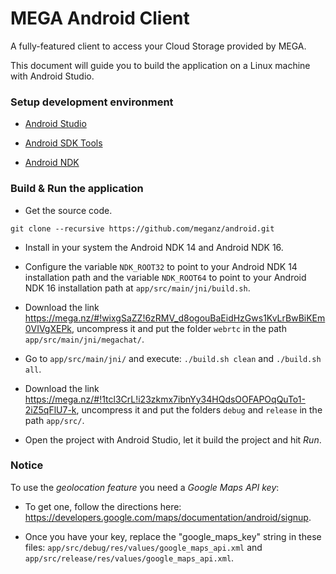 MEGA Android Client
================

A fully-featured client to access your Cloud Storage provided by MEGA.

This document will guide you to build the application on a Linux machine with Android Studio.

### Setup development environment

* [Android Studio](http://developer.android.com/intl/es/sdk/index.html)

* [Android SDK Tools](http://developer.android.com/intl/es/sdk/index.html#Other)

* [Android NDK](http://developer.android.com/intl/es/ndk/downloads/index.html)

### Build & Run the application

* Get the source code.

```
git clone --recursive https://github.com/meganz/android.git
```

* Install in your system the Android NDK 14 and Android NDK 16.

* Configure the variable `NDK_ROOT32` to point to your Android NDK 14 installation path and the variable `NDK_ROOT64` to point to your Android NDK 16 installation path at `app/src/main/jni/build.sh`.

* Download the link https://mega.nz/#!wixgSaZZ!6zRMV_d8ogouBaEidHzGws1KvLrBwBiKEm0VIVgXEPk, uncompress it and put the folder `webrtc` in the path `app/src/main/jni/megachat/`.

* Go to `app/src/main/jni/` and execute: `./build.sh clean` and `./build.sh all`.

* Download the link https://mega.nz/#!1tcl3CrL!i23zkmx7ibnYy34HQdsOOFAPOqQuTo1-2iZ5qFlU7-k, uncompress it and put the folders `debug` and `release` in the path `app/src/`.

* Open the project with Android Studio, let it build the project and hit _*Run*_.

### Notice

To use the *geolocation feature* you need a *Google Maps API key*:

* To get one, follow the directions here: https://developers.google.com/maps/documentation/android/signup.

* Once you have your key, replace the "google_maps_key" string in these files: `app/src/debug/res/values/google_maps_api.xml` and `app/src/release/res/values/google_maps_api.xml`.
